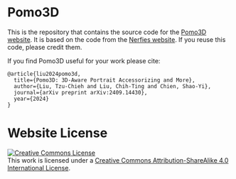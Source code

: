 # Pomo3D


This is the repository that contains the source code for the [Pomo3D website](https://tzuj6.github.io/Pomo3D).
It is based on the code from the [Nerfies website](https://nerfies.github.io). If you reuse this code, please credit them.

If you find Pomo3D useful for your work please cite:
```
@article{liu2024pomo3d,
  title={Pomo3D: 3D-Aware Portrait Accessorizing and More},
  author={Liu, Tzu-Chieh and Liu, Chih-Ting and Chien, Shao-Yi},
  journal={arXiv preprint arXiv:2409.14430},
  year={2024}
}
```

# Website License
<a rel="license" href="http://creativecommons.org/licenses/by-sa/4.0/"><img alt="Creative Commons License" style="border-width:0" src="https://i.creativecommons.org/l/by-sa/4.0/88x31.png" /></a><br />This work is licensed under a <a rel="license" href="http://creativecommons.org/licenses/by-sa/4.0/">Creative Commons Attribution-ShareAlike 4.0 International License</a>.

